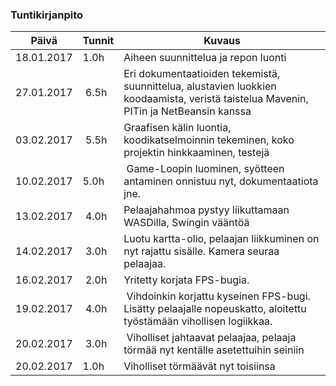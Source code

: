 ### Tuntikirjanpito
Päivä | Tunnit | Kuvaus
--------------- | ----- | ------
18.01.2017 | 1.0h | Aiheen suunnittelua ja repon luonti
27.01.2017 | 6.5h | Eri dokumentaatioiden tekemistä, suunnittelua, alustavien luokkien koodaamista, veristä taistelua Mavenin, PITin ja NetBeansin kanssa
03.02.2017 | 5.5h | Graafisen kälin luontia, koodikatselmoinnin tekeminen, koko projektin hinkkaaminen, testejä
10.02.2017 | 5.0h | Game-Loopin luominen, syötteen antaminen onnistuu nyt, dokumentaatiota jne.
13.02.2017 | 4.0h | Pelaajahahmoa pystyy liikuttamaan WASDilla, Swingin vääntöä
14.02.2017 | 3.0h | Luotu kartta-olio, pelaajan liikkuminen on nyt rajattu sisälle. Kamera seuraa pelaajaa.
16.02.2017 | 2.0h | Yritetty korjata FPS-bugia.
19.02.2017 | 4.0h | Vihdoinkin korjattu kyseinen FPS-bugi. Lisätty pelaajalle nopeuskatto, aloitettu työstämään vihollisen logiikkaa.
20.02.2017 | 3.0h | Viholliset jahtaavat pelaajaa, pelaaja törmää nyt kentälle asetettuihin seiniin
20.02.2017 | 1.0h | Viholliset törmäävät nyt toisiinsa
